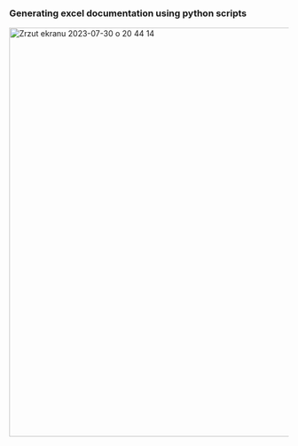 ### Generating excel documentation using python scripts




<img width="738" alt="Zrzut ekranu 2023-07-30 o 20 44 14" src="https://github.com/eda6767/generating_documentation_python_excel/assets/102791467/08b7399b-ece9-43b2-ab56-1ce9e203be4a">
